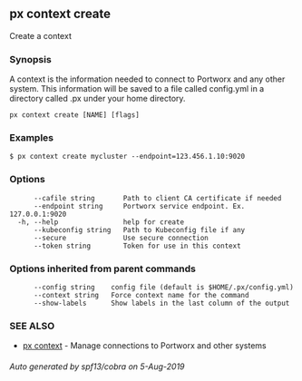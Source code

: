 ## px context create

Create a context

### Synopsis

A context is the information needed to connect to
Portworx and any other system. This information will be saved
to a file called config.yml in a directory called .px under
your home directory.

```
px context create [NAME] [flags]
```

### Examples

```
$ px context create mycluster --endpoint=123.456.1.10:9020
```

### Options

```
      --cafile string       Path to client CA certificate if needed
      --endpoint string     Portworx service endpoint. Ex. 127.0.0.1:9020
  -h, --help                help for create
      --kubeconfig string   Path to Kubeconfig file if any
      --secure              Use secure connection
      --token string        Token for use in this context
```

### Options inherited from parent commands

```
      --config string    config file (default is $HOME/.px/config.yml)
      --context string   Force context name for the command
      --show-labels      Show labels in the last column of the output
```

### SEE ALSO

* [px context](px_context.md)	 - Manage connections to Portworx and other systems

###### Auto generated by spf13/cobra on 5-Aug-2019

